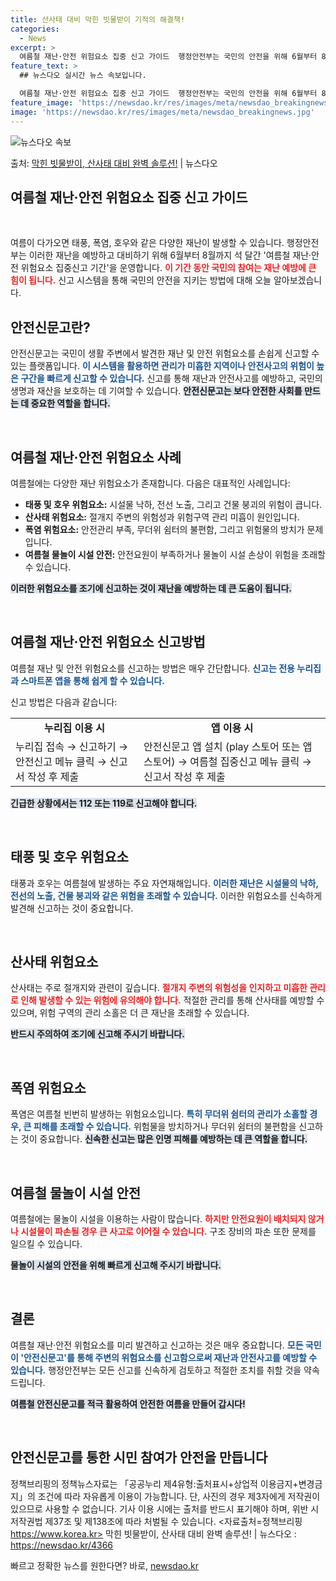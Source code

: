 ```yaml
---
title: 산사태 대비 막힌 빗물받이 기적의 해결책!
categories:
  - News
excerpt: >
  여름철 재난·안전 위험요소 집중 신고 가이드  행정안전부는 국민의 안전을 위해 6월부터 8월까지 석 달간 '…
feature_text: >
  ## 뉴스다오 실시간 뉴스 속보입니다.

  여름철 재난·안전 위험요소 집중 신고 가이드  행정안전부는 국민의 안전을 위해 6월부터 8월까지 석 달간 '…
feature_image: 'https://newsdao.kr/res/images/meta/newsdao_breakingnews.jpg'
image: 'https://newsdao.kr/res/images/meta/newsdao_breakingnews.jpg'
---
```


![뉴스다오 속보](https://newsdao.kr/res/images/meta/newsdao_breakingnews.jpg)

<p>출처: <a href="https://newsdao.kr/4366" rel="dofollow">막힌 빗물받이, 산사태 대비 완벽 솔루션!</a> | 뉴스다오</p>

<h2 data-ke-size="size26">여름철 재난·안전 위험요소 집중 신고 가이드</h2>

<p data-ke-size="size16">&nbsp;</p>

여름이 다가오면 태풍, 폭염, 호우와 같은 다양한 재난이 발생할 수 있습니다. 행정안전부는 이러한 재난을 예방하고 대비하기 위해 6월부터 8월까지 석 달간 '여름철 재난·안전 위험요소 집중신고 기간'을 운영합니다. <b><span style="color: #ee2323;">이 기간 동안 국민의 참여는 재난 예방에 큰 힘이 됩니다.</span></b> 신고 시스템을 통해 국민의 안전을 지키는 방법에 대해 오늘 알아보겠습니다.

<h2 data-ke-size="size26">안전신문고란?</h2>

안전신문고는 국민이 생활 주변에서 발견한 재난 및 안전 위험요소를 손쉽게 신고할 수 있는 플랫폼입니다. <b><span style="color: #1a5490;">이 시스템을 활용하면 관리가 미흡한 지역이나 안전사고의 위험이 높은 구간을 빠르게 신고할 수 있습니다.</span></b> 신고를 통해 재난과 안전사고를 예방하고, 국민의 생명과 재산을 보호하는 데 기여할 수 있습니다. <b><span style="background-color: #21538527;">안전신문고는 보다 안전한 사회를 만드는 데 중요한 역할을 합니다.</span></b>

<p data-ke-size="size16">&nbsp;</p>

<h2 data-ke-size="size26">여름철 재난·안전 위험요소 사례</h2>

여름철에는 다양한 재난 위험요소가 존재합니다. 다음은 대표적인 사례입니다:

<ul>
    <li><b>태풍 및 호우 위험요소:</b> 시설물 낙하, 전선 노출, 그리고 건물 붕괴의 위험이 큽니다.</li>
    <li><b>산사태 위험요소:</b> 절개지 주변의 위험성과 위험구역 관리 미흡이 원인입니다.</li>
    <li><b>폭염 위험요소:</b> 안전관리 부족, 무더위 쉼터의 불편함, 그리고 위험물의 방치가 문제입니다.</li>
    <li><b>여름철 물놀이 시설 안전:</b> 안전요원이 부족하거나 물놀이 시설 손상이 위험을 초래할 수 있습니다.</li>
</ul>

<b><span style="background-color: #21538527;">이러한 위험요소를 조기에 신고하는 것이 재난을 예방하는 데 큰 도움이 됩니다.</span></b>

<p data-ke-size="size16">&nbsp;</p>

<h2 data-ke-size="size26">여름철 재난·안전 위험요소 신고방법</h2>

여름철 재난 및 안전 위험요소를 신고하는 방법은 매우 간단합니다. <b><span style="color: #1a5490;">신고는 전용 누리집과 스마트폰 앱을 통해 쉽게 할 수 있습니다.</span></b> 

신고 방법은 다음과 같습니다:

<table>
    <tr>
        <td style="text-align: center; height: 17px;"><b>누리집 이용 시</b></td>
        <td style="text-align: center; height: 17px;"><b>앱 이용 시</b></td>
    </tr>
    <tr>
        <td>누리집 접속 → 신고하기 → 안전신고 메뉴 클릭 → 신고서 작성 후 제출</td>
        <td>안전신문고 앱 설치 (play 스토어 또는 앱스토어) → 여름철 집중신고 메뉴 클릭 → 신고서 작성 후 제출</td>
    </tr>
</table>

<b><span style="background-color: #21538527;">긴급한 상황에서는 112 또는 119로 신고해야 합니다.</span></b>

<p data-ke-size="size16">&nbsp;</p>

<h2 data-ke-size="size26">태풍 및 호우 위험요소</h2>

태풍과 호우는 여름철에 발생하는 주요 자연재해입니다. <b><span style="color: #1a5490;">이러한 재난은 시설물의 낙하, 전선의 노출, 건물 붕괴와 같은 위험을 초래할 수 있습니다.</span></b> 이러한 위험요소를 신속하게 발견해 신고하는 것이 중요합니다. 

<p data-ke-size="size16">&nbsp;</p>

<h2 data-ke-size="size26">산사태 위험요소</h2>

산사태는 주로 절개지와 관련이 깊습니다. <b><span style="color: #ee2323;">절개지 주변의 위험성을 인지하고 미흡한 관리로 인해 발생할 수 있는 위험에 유의해야 합니다.</span></b> 적절한 관리를 통해 산사태를 예방할 수 있으며, 위험 구역의 관리 소홀은 더 큰 재난을 초래할 수 있습니다.

<b><span style="background-color: #21538527;">반드시 주의하여 조기에 신고해 주시기 바랍니다.</span></b>

<p data-ke-size="size16">&nbsp;</p>

<h2 data-ke-size="size26">폭염 위험요소</h2>

폭염은 여름철 빈번히 발생하는 위험요소입니다. <b><span style="color: #1a5490;">특히 무더위 쉼터의 관리가 소홀할 경우, 큰 피해를 초래할 수 있습니다.</span></b> 위험물을 방치하거나 무더위 쉼터의 불편함을 신고하는 것이 중요합니다. <b><span style="background-color: #21538527;">신속한 신고는 많은 인명 피해를 예방하는 데 큰 역할을 합니다.</span></b>

<p data-ke-size="size16">&nbsp;</p>

<h2 data-ke-size="size26">여름철 물놀이 시설 안전</h2>

여름철에는 물놀이 시설을 이용하는 사람이 많습니다. <b><span style="color: #ee2323;">하지만 안전요원이 배치되지 않거나 시설물이 파손될 경우 큰 사고로 이어질 수 있습니다.</span></b> 구조 장비의 파손 또한 문제를 일으킬 수 있습니다. 

<b><span style="background-color: #21538527;">물놀이 시설의 안전을 위해 빠르게 신고해 주시기 바랍니다.</span></b>

<p data-ke-size="size16">&nbsp;</p>

<h2 data-ke-size="size26">결론</h2>

여름철 재난·안전 위험요소를 미리 발견하고 신고하는 것은 매우 중요합니다. <b><span style="color: #1a5490;">모든 국민이 '안전신문고'를 통해 주변의 위험요소를 신고함으로써 재난과 안전사고를 예방할 수 있습니다.</span></b> 행정안전부는 모든 신고를 신속하게 검토하고 적절한 조치를 취할 것을 약속드립니다. 

<b><span style="background-color: #21538527;">여름철 안전신문고를 적극 활용하여 안전한 여름을 만들어 갑시다!</span></b>

<p data-ke-size="size16">&nbsp;</p>

<h2 data-ke-size="size26">안전신문고를 통한 시민 참여가 안전을 만듭니다</h2>

정책브리핑의 정책뉴스자료는 「공공누리 제4유형:출처표시+상업적 이용금지+변경금지」의 조건에 따라 자유롭게 이용이 가능합니다. 단, 사진의 경우 제3자에게 저작권이 있으므로 사용할 수 없습니다. 기사 이용 시에는 출처를 반드시 표기해야 하며, 위반 시 저작권법 제37조 및 제138조에 따라 처벌될 수 있습니다. <자료출처=정책브리핑 https://www.korea.kr> 막힌 빗물받이, 산사태 대비 완벽 솔루션! | 뉴스다오  : https://newsdao.kr/4366 

빠르고 정확한 뉴스를 원한다면? 바로, <a href="https://newsdao.kr" rel="dofollow">newsdao.kr</a>


